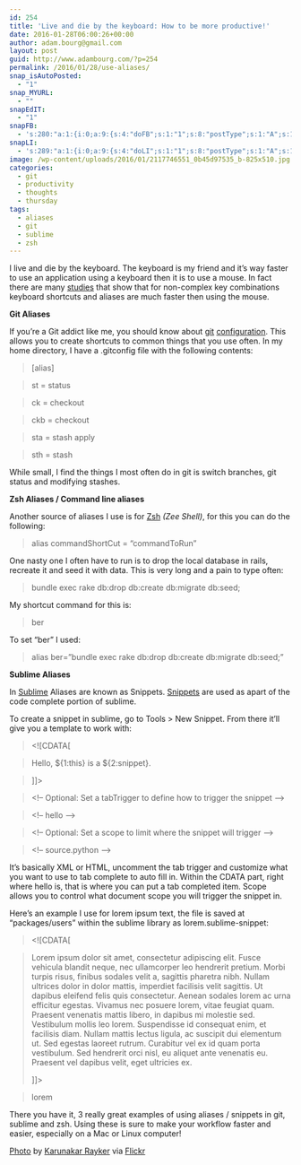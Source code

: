 ```yaml
---
id: 254
title: 'Live and die by the keyboard: How to be more productive!'
date: 2016-01-28T06:00:26+00:00
author: adam.bourg@gmail.com
layout: post
guid: http://www.adambourg.com/?p=254
permalink: /2016/01/28/use-aliases/
snap_isAutoPosted:
  - "1"
snap_MYURL:
  - ""
snapEdIT:
  - "1"
snapFB:
  - 's:280:"a:1:{i:0;a:9:{s:4:"doFB";s:1:"1";s:8:"postType";s:1:"A";s:10:"AttachPost";s:1:"2";s:10:"SNAPformat";s:51:"New post (%TITLE%) has been published on %SITENAME%";s:9:"isAutoImg";s:1:"A";s:8:"imgToUse";s:0:"";s:9:"isAutoURL";s:1:"A";s:8:"urlToUse";s:0:"";s:11:"isPrePosted";s:1:"1";}}";'
snapLI:
  - 's:289:"a:1:{i:0;a:9:{s:4:"doLI";s:1:"1";s:8:"postType";s:1:"A";s:10:"SNAPformat";s:41:"New post has been published on %SITENAME%";s:11:"SNAPformatT";s:18:"New Post - %TITLE%";s:9:"isAutoImg";s:1:"A";s:8:"imgToUse";s:0:"";s:9:"isAutoURL";s:1:"A";s:8:"urlToUse";s:0:"";s:11:"isPrePosted";s:1:"1";}}";'
image: /wp-content/uploads/2016/01/2117746551_0b45d97535_b-825x510.jpg
categories:
  - git
  - productivity
  - thoughts
  - thursday
tags:
  - aliases
  - git
  - sublime
  - zsh
---
```

I live and die by the keyboard. The keyboard is my friend and it&#8217;s way faster to use an application using a keyboard then it is to use a mouse. In fact there are many <a href="http://dl.acm.org/citation.cfm?id=1978942.1979351&coll=DL&dl=GUIDE" target="_blank">studies</a> that show that for non-complex key combinations keyboard shortcuts and aliases are much faster then using the mouse.<!--more-->

**Git Aliases**

If you&#8217;re a Git addict like me, you should know about <a href="http://gitready.com/intermediate/2009/02/06/helpful-command-aliases.html" target="_blank">git</a> <a href="http://githowto.com/aliases" target="_blank">configuration</a>. This allows you to create shortcuts to common things that you use often. In my home directory, I have a .gitconfig file with the following contents:

> [alias]
  
> st = status
  
> ck = checkout
  
> ckb = checkout
  
> sta = stash apply
  
> sth = stash

While small, I find the things I most often do in git is switch branches, git status and modifying stashes.

**Zsh Aliases / Command line aliases**

Another source of aliases I use is for <a href="http://zsh.sourceforge.net/Intro/intro_8.html" target="_blank">Zsh</a> _(Zee Shell)_, for this you can do the following:

> alias commandShortCut = &#8220;commandToRun&#8221;

One nasty one I often have to run is to drop the local database in rails, recreate it and seed it with data. This is very long and a pain to type often:

> bundle exec rake db:drop db:create db:migrate db:seed;

My shortcut command for this is:

> ber

To set &#8220;ber&#8221; I used:

> alias ber=&#8221;bundle exec rake db:drop db:create db:migrate db:seed;&#8221;

**Sublime Aliases**

In <a href="https://www.sublimetext.com/" target="_blank">Sublime</a> Aliases are known as Snippets. <a href="http://docs.sublimetext.info/en/latest/extensibility/snippets.html" target="_blank">Snippets</a> are used as apart of the code complete portion of sublime.

To create a snippet in sublime, go to Tools > New Snippet. From there it&#8217;ll give you a template to work with:

> <snippet>
  
> <content><![CDATA[
  
> Hello, ${1:this} is a ${2:snippet}.
  
> ]]></content>
  
> <!&#8211; Optional: Set a tabTrigger to define how to trigger the snippet &#8211;>
  
> <!&#8211; <tabTrigger>hello</tabTrigger> &#8211;>
  
> <!&#8211; Optional: Set a scope to limit where the snippet will trigger &#8211;>
  
> <!&#8211; <scope>source.python</scope> &#8211;>
  
> </snippet>

It&#8217;s basically XML or HTML, uncomment the tab trigger and customize what you want to use to tab complete to auto fill in. Within the CDATA part, right where hello is, that is where you can put a tab completed item. Scope allows you to control what document scope you will trigger the snippet in.

Here&#8217;s an example I use for lorem ipsum text, the file is saved at &#8220;packages/users&#8221; within the sublime library as lorem.sublime-snippet:

> <snippet>
  
> <content><![CDATA[
  
> Lorem ipsum dolor sit amet, consectetur adipiscing elit. Fusce vehicula blandit neque, nec ullamcorper leo hendrerit pretium. Morbi turpis risus, finibus sodales velit a, sagittis pharetra nibh. Nullam ultrices dolor in dolor mattis, imperdiet facilisis velit sagittis. Ut dapibus eleifend felis quis consectetur. Aenean sodales lorem ac urna efficitur egestas. Vivamus nec posuere lorem, vitae feugiat quam. Praesent venenatis mattis libero, in dapibus mi molestie sed. Vestibulum mollis leo lorem. Suspendisse id consequat enim, et facilisis diam. Nullam mattis lectus ligula, ac suscipit dui elementum ut. Sed egestas laoreet rutrum. Curabitur vel ex id quam porta vestibulum. Sed hendrerit orci nisl, eu aliquet ante venenatis eu. Praesent vel dapibus velit, eget ultricies ex.
> 
> ]]></content>
  
> <tabTrigger>lorem</tabTrigger>
  
> </snippet>

There you have it, 3 really great examples of using aliases / snippets in git, sublime and zsh. Using these is sure to make your workflow faster and easier, especially on a Mac or Linux computer!

<a href="https://www.flickr.com/photos/krayker/2117746551/in/photolist-4e91gz-fxooHf-4ed3D9-rSZrT5-5bryUC-dNKSo8-oQKERs-4e91Kx-e5rft9-pnLtD-2zqacm-e4zq8-5CMJka-AoLEUE-boGvv-d7v2r-7FwY9q-9wVSam-hAFrTi-soWKhq-aeJ4GF-ks5jH8-5Fvxt6-t143U-Lzvcr-7wSitP-anutgy-x885xe-t7g3qi-rw5zYT-8QRtwc-4e93Tn-4Y6aTS-tp8uuR-rGQTG7-bBepyy-9HwuSD-4s3Jo2-6LK6hw-7oy99Q-4Y6bj5-nigmF-8BoVsx-4ed369-7PD4bK-4eepn5-4Y6buG-6CFdCM-6CFbCK-4hxHCK" target="_blank">Photo</a> by <a href="https://www.flickr.com/photos/krayker/" target="_blank">Karunakar Rayker</a> via <a href="https://www.flickr.com" target="_blank">Flickr</a>

<div data-animation="no-animation" data-icons-animation="no-animation" data-overlay="" data-change-size="" data-button-size="1" style="font-size:1em;display:none;" class="supsystic-social-sharing supsystic-social-sharing-package-flat supsystic-social-sharing-content supsystic-social-sharing-content-align-center">
  <a class="social-sharing-button sharer-flat sharer-flat-1 counter-standard without-counter mail" target="_blank" title="Mail" href="#" data-nid="16" data-pid="1" data-post-id="254" data-url="http://www.adambourg.com/wp-admin/admin-ajax.php" data-action="" rel="nofollow"><i class="fa fa-fw fa-paper-plane"></i>
  
  <div class="counter-wrap standard">
    <span class="counter"></span>
  </div></a>
  
  <a class="social-sharing-button sharer-flat sharer-flat-1 counter-standard without-counter facebook" target="_blank" title="Facebook" href="http://www.facebook.com/sharer.php?u=http%3A%2F%2Fwww.adambourg.com%2F2016%2F01%2F28%2Fuse-aliases%2F" data-nid="1" data-pid="1" data-post-id="254" data-url="http://www.adambourg.com/wp-admin/admin-ajax.php" data-action="" rel="nofollow"><i class="fa fa-fw fa-facebook"></i>
  
  <div class="counter-wrap standard">
    <span class="counter"></span>
  </div></a>
  
  <a class="social-sharing-button sharer-flat sharer-flat-1 counter-standard without-counter twitter" target="_blank" title="Twitter" href="https://twitter.com/share?url=http%3A%2F%2Fwww.adambourg.com%2F2016%2F01%2F28%2Fuse-aliases%2F&text=Live+and+die+by+the+keyboard%3A+How+to+be+more+productive%21" data-nid="2" data-pid="1" data-post-id="254" data-url="http://www.adambourg.com/wp-admin/admin-ajax.php" data-action="" rel="nofollow"><i class="fa fa-fw fa-twitter"></i>
  
  <div class="counter-wrap standard">
    <span class="counter"></span>
  </div></a>
  
  <a class="social-sharing-button sharer-flat sharer-flat-1 counter-standard without-counter linkedin" target="_blank" title="Linkedin" href="https://www.linkedin.com/shareArticle?mini=true&title=Live+and+die+by+the+keyboard%3A+How+to+be+more+productive%21&url=http%3A%2F%2Fwww.adambourg.com%2F2016%2F01%2F28%2Fuse-aliases%2F" data-nid="13" data-pid="1" data-post-id="254" data-url="http://www.adambourg.com/wp-admin/admin-ajax.php" data-action="" rel="nofollow"><i class="fa fa-fw fa-linkedin"></i>
  
  <div class="counter-wrap standard">
    <span class="counter"></span>
  </div></a>
  
  <a class="social-sharing-button sharer-flat sharer-flat-1 counter-standard without-counter reddit" target="_blank" title="Reddit" href="http://reddit.com/submit?url=http%3A%2F%2Fwww.adambourg.com%2F2016%2F01%2F28%2Fuse-aliases%2F&title=Live+and+die+by+the+keyboard%3A+How+to+be+more+productive%21" data-nid="6" data-pid="1" data-post-id="254" data-url="http://www.adambourg.com/wp-admin/admin-ajax.php" data-action="" rel="nofollow"><i class="fa fa-fw fa-reddit"></i>
  
  <div class="counter-wrap standard">
    <span class="counter">1</span>
  </div></a>
</div>